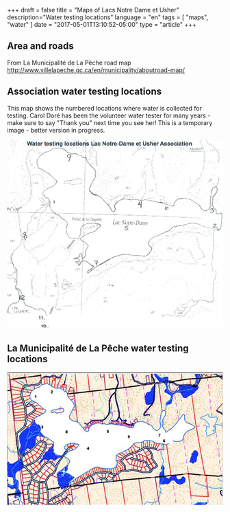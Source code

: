 +++
draft = false
title = "Maps of Lacs Notre Dame et Usher"
description="Water testing locations"
language = "en"
tags = [
    "maps",
    "water"
]
date = "2017-05-01T13:10:52-05:00"
type = "article"
+++

## Area and roads 

From La Municipalité de La Pêche road map http://www.villelapeche.qc.ca/en/municipality/aboutroad-map/

## Association water testing locations 
This map shows the numbered locations where water is collected for testing.  Carol Doré has been the volunteer water tester for many years - make sure to say "Thank you" next time you see her! 
This is a temporary image - better version in progress. 

<img src="/assets/img/maps/LND-Usher Test Locations.png" class="img-responsive img-rounded mrgn-bttm-md mrgn-tp-md" alt="numbered water testing locations by the Association" />

## La Municipalité de La Pêche water testing locations

<img src="/assets/img/maps/LaPeche_test_loc.png" class="img-responsive img-rounded mrgn-bttm-md mrgn-tp-md" alt="numbered water testing locations by the Municipality" />
